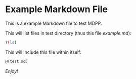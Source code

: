 Example Markdown File
=====================

This is a example Markdown file to test MDPP.

This will list files in test directory (thus this file *example.md*):

```bash
?(ls)
```

This will include this file within itself:

```md
@(test.md)
```

*Enjoy!*
